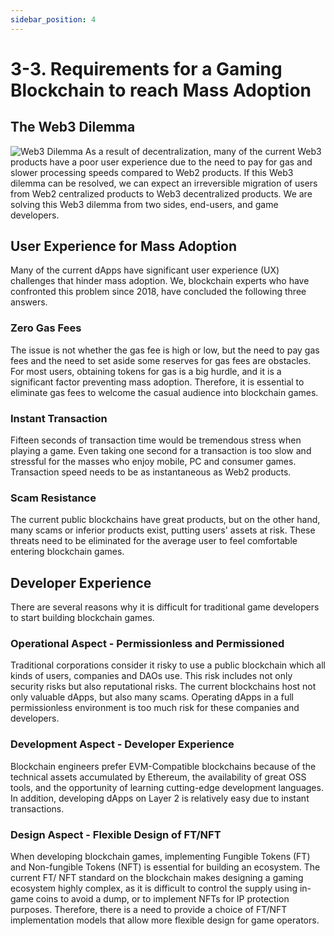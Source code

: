 ```yaml
---
sidebar_position: 4
---
```

# 3-3. Requirements for a Gaming Blockchain to reach Mass Adoption
## The Web3 Dilemma
![Web3 Dilemma](/img/docs/whitepaper/problems/web3-dilemma.png)
As a result of decentralization, many of the current Web3 products have a poor user experience due to the need to pay for gas and slower processing speeds compared to Web2 products. If this Web3 dilemma can be resolved, we can expect an irreversible migration of users from Web2 centralized products to Web3 decentralized products. We are solving this Web3 dilemma from two sides, end-users, and game developers.
## User Experience for Mass Adoption
Many of the current dApps have significant user experience (UX) challenges that hinder mass adoption. We, blockchain experts who have confronted this problem since 2018, have concluded the following three answers.
### Zero Gas Fees
The issue is not whether the gas fee is high or low, but the need to pay gas fees and the need to set aside some reserves for gas fees are obstacles. For most users, obtaining tokens for gas is a big hurdle, and it is a significant factor preventing mass adoption. Therefore, it is essential to eliminate gas fees to welcome the casual audience into blockchain games.
### Instant Transaction
Fifteen seconds of transaction time would be tremendous stress when playing a game. Even taking one second for a transaction is too slow and stressful for the masses who enjoy mobile, PC and consumer games. Transaction speed needs to be as instantaneous as Web2 products.
### Scam Resistance
The current public blockchains have great products, but on the other hand, many scams or inferior products exist, putting users' assets at risk.  These threats need to be eliminated for the average user to feel comfortable entering blockchain games.
## Developer Experience
There are several reasons why it is difficult for traditional game developers to start building blockchain games.
### Operational Aspect - Permissionless and Permissioned
Traditional corporations consider it risky to use a public blockchain which all kinds of users, companies and DAOs use. This risk includes not only security risks but also reputational risks. The current blockchains host not only valuable dApps, but also many scams. Operating dApps in a full permissionless environment is too much risk for these companies and developers.
### Development Aspect - Developer Experience
Blockchain engineers prefer EVM-Compatible blockchains because of the technical assets accumulated by Ethereum, the availability of great OSS tools, and the opportunity of learning cutting-edge development languages. In addition, developing dApps on Layer 2 is relatively easy due to instant transactions.
### Design Aspect - Flexible Design of FT/NFT
When developing blockchain games, implementing Fungible Tokens (FT) and Non-fungible Tokens (NFT) is essential for building an ecosystem. The current FT/ NFT standard on the blockchain makes designing a gaming ecosystem highly complex, as it is difficult to control the supply using in-game coins to avoid a dump, or to implement NFTs for IP protection purposes. Therefore, there is a need to provide a choice of FT/NFT implementation models that allow more flexible design for game operators.

